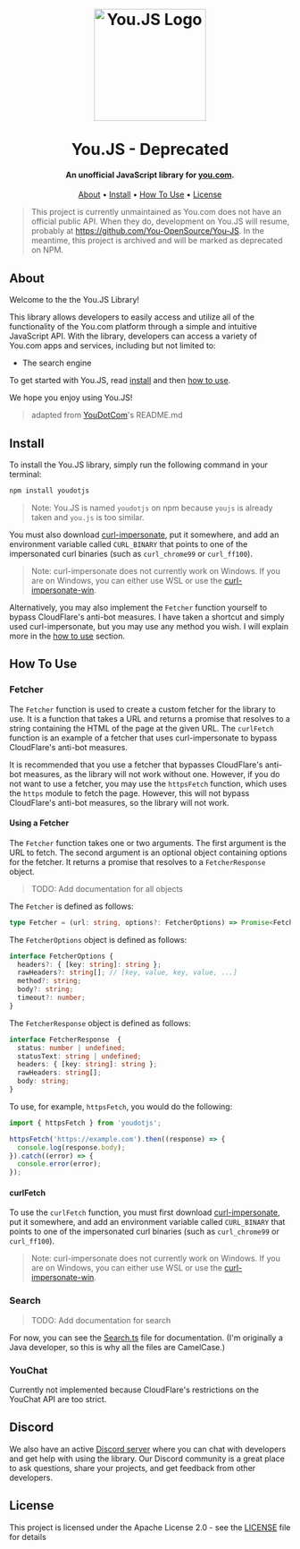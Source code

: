 
<h1 align="center">
  <br>
  <a href="https://github.com/YouAPI/You.JS"><img src="https://raw.githubusercontent.com/YouAPI/You.JS/main/assets/You.JS.png" alt="You.JS Logo" width="200"></a>
  <br>
  <br>
  You.JS - Deprecated
  <br>
</h1>

<h4 align="center">An unofficial JavaScript library for <a href="http://you.com/" target="_blank">you.com</a>.</h4>

<!-- TODO: Re-add the commented-out stuff but javascriptified -->

<!-- <div align="center">
  [![Python Version](https://img.shields.io/pypi/pyversions/youdotcom.svg)](https://pypi.org/project/youdotcom/)
  [![Dependencies Status](https://img.shields.io/badge/dependencies-up%20to%20date-brightgreen.svg)](https://github.com/silkepilon/youdotcom/pulls?utf8=%E2%9C%93&q=is%3Apr%20author%3Aapp%2Fdependabot)
  [![Code style: black](https://img.shields.io/badge/code%20style-black-000000.svg)](https://github.com/psf/black)
  [![Security: bandit](https://img.shields.io/badge/security-bandit-green.svg)](https://github.com/PyCQA/bandit)
  [![Pre-commit](https://img.shields.io/badge/pre--commit-enabled-brightgreen?logo=pre-commit&logoColor=white)](https://github.com/silkepilon/youdotcom/blob/master/.pre-commit-config.yaml)
  [![Semantic Versions](https://img.shields.io/badge/%20%20%F0%9F%93%A6%F0%9F%9A%80-semantic--versions-e10079.svg)](https://github.com/silkepilon/youdotcom/releases)
  [![License](https://img.shields.io/github/license/silkepilon/youdotcom)](https://github.com/silkepilon/youdotcom/blob/master/LICENSE)
  ![Coverage Report](assets/images/coverage.svg)
</div> -->

<p align="center">
  <a href="#about">About</a> •
  <!-- <a href="#key-features">Key Features</a> • -->
  <a href="#install">Install</a> •
  <a href="#how-to-use">How To Use</a> •
  <!-- <a href="#credits">Credits</a> • -->
  <a href="#license">License</a>
</p>

> This project is currently unmaintained as You.com does not have an official public API. When they do, development on You.JS will resume, probably at https://github.com/You-OpenSource/You-JS. In the meantime, this project is archived and will be marked as deprecated on NPM.

## About
Welcome to the the You.JS Library!

This library allows developers to easily access and utilize all of the functionality of the You.com platform through a simple and intuitive JavaScript API. With the library, developers can access a variety of You.com apps and services, including but not limited to:

* The search engine

To get started with You.JS, read <a href="#install">install</a> and then <a href="#how-to-use">how to use</a>.

We hope you enjoy using You.JS!
> adapted from [YouDotCom](https://github.com/YouAPI/YouDotCom)'s README.md


## Install

To install the You.JS library, simply run the following command in your terminal:

```bash
npm install youdotjs
```

> Note: You.JS is named `youdotjs` on npm because `youjs` is already taken and `you.js` is too similar.

You must also download [curl-impersonate](https://github.com/lwthiker/curl-impersonate/releases/latest), put it somewhere, and add an environment variable called `CURL_BINARY` that points to one of the impersonated curl binaries (such as `curl_chrome99` or `curl_ff100`).

> Note: curl-impersonate does not currently work on Windows. If you are on Windows, you can either use WSL or use the [curl-impersonate-win](https://github.com/depler/curl-impersonate-win/releases/latest).

Alternatively, you may also implement the `Fetcher` function yourself to bypass CloudFlare's anti-bot measures. I have taken a shortcut and simply used curl-impersonate, but you may use any method you wish. I will explain more in the <a href="#how-to-use">how to use</a> section.

## How To Use

### Fetcher

The `Fetcher` function is used to create a custom fetcher for the library to use. It is a function that takes a URL and returns a promise that resolves to a string containing the HTML of the page at the given URL. The `curlFetch` function is an example of a fetcher that uses curl-impersonate to bypass CloudFlare's anti-bot measures.

It is recommended that you use a fetcher that bypasses CloudFlare's anti-bot measures, as the library will not work without one. However, if you do not want to use a fetcher, you may use the `httpsFetch` function, which uses the `https` module to fetch the page. However, this will not bypass CloudFlare's anti-bot measures, so the library will not work.

#### Using a Fetcher

The `Fetcher` function takes one or two arguments. The first argument is the URL to fetch. The second argument is an optional object containing options for the fetcher. It returns a promise that resolves to a `FetcherResponse` object.

> TODO: Add documentation for all objects

The `Fetcher` is defined as follows:

```ts
type Fetcher = (url: string, options?: FetcherOptions) => Promise<FetcherResponse>;
```

The `FetcherOptions` object is defined as follows:

```ts
interface FetcherOptions {
  headers?: { [key: string]: string };
  rawHeaders?: string[]; // [key, value, key, value, ...]
  method?: string;
  body?: string;
  timeout?: number;
}
```

The `FetcherResponse` object is defined as follows:

```ts
interface FetcherResponse  {
  status: number | undefined;
  statusText: string | undefined;
  headers: { [key: string]: string };
  rawHeaders: string[];
  body: string;
}
```

To use, for example, `httpsFetch`, you would do the following:

```ts
import { httpsFetch } from 'youdotjs';

httpsFetch('https://example.com').then((response) => {
  console.log(response.body);
}).catch((error) => {
  console.error(error);
});
```

#### curlFetch

To use the `curlFetch` function, you must first download [curl-impersonate](https://github.com/lwthiker/curl-impersonate/releases/latest), put it somewhere, and add an environment variable called `CURL_BINARY` that points to one of the impersonated curl binaries (such as `curl_chrome99` or `curl_ff100`).

> Note: curl-impersonate does not currently work on Windows. If you are on Windows, you can either use WSL or use the [curl-impersonate-win](https://github.com/depler/curl-impersonate-win/releases/latest).

### Search

> TODO: Add documentation for search

For now, you can see the [Search.ts](src/lib/search/Search.ts) file for documentation. (I'm originally a Java developer, so this is why all the files are CamelCase.)

### YouChat

Currently not implemented because CloudFlare's restrictions on the YouChat API are too strict.

## Discord
We also have an active [Discord server](https://discord.gg/SD7wZMFSvV) where you can chat with developers and get help with using the library. Our Discord community is a great place to ask questions, share your projects, and get feedback from other developers.

## License

This project is licensed under the Apache License 2.0 - see the [LICENSE](LICENSE) file for details
